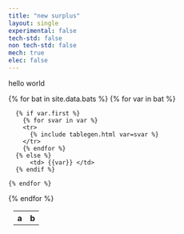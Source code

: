 ```yaml
---
title: "new surplus"
layout: single
experimental: false
tech-std: false
non tech-std: false
mech: true
elec: false
---
```


hello world  

<table style = "margin-left:10px">
  <tr>
    <th> a </th>
    <th> b </th>
  </tr>
  {% for bat in site.data.bats %}
  <tr>
    {% for var in bat %}
      
      {% if var.first %}
        {% for svar in var %}
        <tr>
          {% include tablegen.html var=svar %}
        </tr> 
        {% endfor %}
      {% else %}
          <td> {{var}} </td>
      {% endif %}
      
    {% endfor %}
  </tr>
  {% endfor %}
</table>
